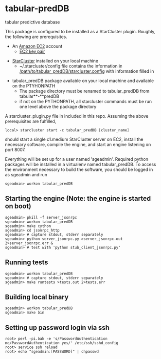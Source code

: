 tabular-predDB
==============

tabular predictive database

This package is configured to be installed as a StarCluster plugin.  Roughly, the following are prerequisites.

* An [Amazon EC2](http://aws.amazon.com/ec2/) account
    * [EC2 key pair](http://docs.aws.amazon.com/AWSEC2/latest/UserGuide/generating-a-keypair.html)
<!---    * EC2 credentials in a [~/.boto file](https://code.google.com/p/boto/wiki/BotoConfig#Example)  **this will be copied up to EC2** --->
* [StarCluster](http://star.mit.edu/cluster/) installed on your local machine
    * ~/.starcluster/config file contains the information in [/path/to/tabular_predDB/starcluster.config](https://github.com/mit-probabilistic-computing-project/tabular-predDB/blob/master/starcluster.config) with information filled in
<!--- * [SSH access](https://help.github.com/articles/generating-ssh-keys) to the [tabular-predDB github repo](https://github.com/mit-probabilistic-computing-project/tabular-predDB) via ssh key pair, ~/.ssh/id_rsa{,.pub} **these will be copied up to EC2** --->
* tabular_predDB package available on your local machine and available on the PTYHONPATH
    * The package directory must be renamed to tabular\_predDB from tabular**-**predDB
    * if not on the PYTHONPATH, all starcluster commands must be run one level above the package directory

A starcluster_plugin.py file in included in this repo.  Assuming the above prerequisites are fulfilled,

    local> starcluster start -c tabular_predDB [cluster_name]

should start a single c1.medium StarCluster server on EC2, install the necessary software, compile the engine, and start an engine listening on port 8007.

Everything will be set up for a user named 'sgeadmin'.  Required python packages will be installed in a virtualenv named tabular_predDB.  To access the environment necessary to build the software, you should be logged in as sgeadmin and run

    sgeadmin> workon tabular_predDB


Starting the engine (Note: the engine is started on boot)
---------------------------
    sgeadmin> pkill -f server_jsonrpc
    sgeadmin> workon tabular_predDB
    sgeadmin> make cython
    sgeadmin> cd jsonrpc_http
    sgeadmin> # capture stdout, stderr separately
    sgeadmin> python server_jsonrpc.py >server_jsonrpc.out 2>server_jsonrpc.err &
    sgeadmin> # test with 'python stub_client_jsonrpc.py'

Running tests
---------------------------
    sgeadmin> workon tabular_predDB
    sgeadmin> # capture stdout, stderr separately
    sgeadmin> make runtests >tests.out 2>tests.err

Building local binary
-------------------------------------------------
    sgeadmin> workon tabular_predDB
    sgeadmin> make bin

Setting up password login via ssh
---------------------------------
    root> perl -pi.bak -e 's/PasswordAuthentication no/PasswordAuthentication yes/' /etc/ssh/sshd_config
    root> service ssh reload
    root> echo "sgeadmin:[PASSWORD]" | chpasswd
